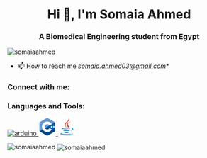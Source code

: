 <h1 align="center">Hi 👋, I'm Somaia Ahmed</h1>
<h3 align="center">A Biomedical Engineering student from Egypt</h3>

<p align="left"> <img src="https://komarev.com/ghpvc/?username=somaiaahmed&label=Profile%20views&color=0e75b6&style=flat" alt="somaiaahmed" /> </p>

- 📫 How to reach me *somaia.ahmed03@gmail.com**

<h3 align="left">Connect with me:</h3>
<p align="left">
</p>

<h3 align="left">Languages and Tools:</h3>
<p align="left"> <a href="https://www.arduino.cc/" target="_blank" rel="noreferrer"> <img src="https://cdn.worldvectorlogo.com/logos/arduino-1.svg" alt="arduino" width="40" height="40"/> </a> <a href="https://www.w3schools.com/cpp/" target="_blank" rel="noreferrer"> <img src="https://raw.githubusercontent.com/devicons/devicon/master/icons/cplusplus/cplusplus-original.svg" alt="cplusplus" width="40" height="40"/> </a> <a href="https://www.java.com" target="_blank" rel="noreferrer"> <img src="https://raw.githubusercontent.com/devicons/devicon/master/icons/java/java-original.svg" alt="java" width="40" height="40"/> </a> </p>

<p><img align="left" src="https://github-readme-stats.vercel.app/api/top-langs?username=somaiaahmed&show_icons=true&locale=en&layout=compact" alt="somaiaahmed" /></p>

<p>&nbsp;<img align="center" src="https://github-readme-stats.vercel.app/api?username=somaiaahmed&show_icons=true&locale=en" alt="somaiaahmed" /></p>
